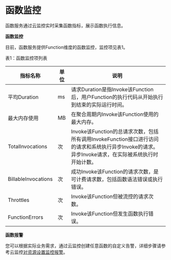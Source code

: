 # 函数监控

函数服务通过云监控实时采集函数指标，展示函数执行信息。

**函数监控**

目前，函数服务提供Function维度的函数监控，监控项见表1。

表1：函数监控项列表

| 指标名称            | 单位 | 说明                                                         |
| ------------------- | ---- | ------------------------------------------------------------ |
| 平均Duration        | ms   | 请求Duration是指Invoke该Function后，用户Function的执行代码从开始执行到结束的实际运行时间。 |
| 最大内存使用        | MB   | 在聚合周期内Invoke该Function使用的最大内存。                   |
| TotalInvocations    | 次   | Invoke该Function的总请求次数，包括所有调用InvokeFunction接口进行访问的请求和系统执行异步Invoke的请求。异步Invoke请求，在实际被系统执行时开始计数。 |
| BillableInvocations | 次   | 成功Invoke该Function的请求次数，是可计费请求数，包括函数语法错误或执行错误。 |
| Throttles           | 次   | Invoke该Function但被流控的请求次数。                          |
| FunctionErrors      | 次   | Invoke该Function但发生函数执行错误。 |

 

**函数报警**

您可以根据实际业务需求，通过云监控创建任意函数的自定义告警，详细步骤请参考云监控[对资源设置监控报警](https://docs.jdcloud.com/cn/monitoring/add-rule)。
